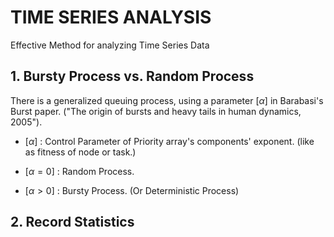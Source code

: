 # TIME SERIES ANALYSIS
Effective Method for analyzing Time Series Data

## 1. Bursty Process vs. Random Process
There is a generalized queuing process, using a parameter $[\alpha]$ in Barabasi's Burst paper.
("The origin of bursts and heavy tails in human dynamics, 2005").

 * $[\alpha]$ : Control Parameter of Priority array's components' exponent. (like as fitness of node or task.)

 * $[\alpha=0]$ : Random Process.
 * $[\alpha>0]$   : Bursty Process. (Or Deterministic Process)


## 2. Record Statistics

